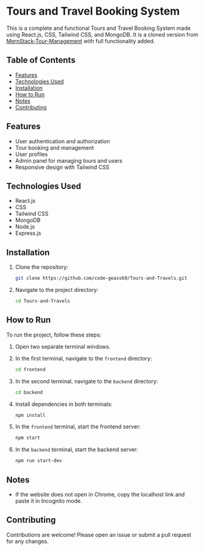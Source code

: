 # Tours and Travel Booking System

This is a complete and functional Tours and Travel Booking System made using React.js, CSS, Tailwind CSS, and MongoDB. It is a cloned version from [MernStack-Tour-Management](https://github.com/devmuhib/MernStack-Tour-Management) with full functionality added.

## Table of Contents

- [Features](#features)
- [Technologies Used](#technologies-used)
- [Installation](#installation)
- [How to Run](#how-to-run)
- [Notes](#notes)
- [Contributing](#contributing)

## Features

- User authentication and authorization
- Tour booking and management
- User profiles
- Admin panel for managing tours and users
- Responsive design with Tailwind CSS

## Technologies Used

- React.js
- CSS
- Tailwind CSS
- MongoDB
- Node.js
- Express.js

## Installation

1. Clone the repository:
    ```bash
    git clone https://github.com/code-geass69/Tours-and-Travels.git
    ```

2. Navigate to the project directory:
    ```bash
    cd Tours-and-Travels
    ```

## How to Run

To run the project, follow these steps:

1. Open two separate terminal windows.

2. In the first terminal, navigate to the `frontend` directory:
    ```bash
    cd frontend
    ```

3. In the second terminal, navigate to the `backend` directory:
    ```bash
    cd backend
    ```

4. Install dependencies in both terminals:
    ```bash
    npm install
    ```

5. In the `frontend` terminal, start the frontend server:
    ```bash
    npm start
    ```

6. In the `backend` terminal, start the backend server:
    ```bash
    npm run start-dev
    ```

## Notes

- If the website does not open in Chrome, copy the localhost link and paste it in Incognito mode.

## Contributing

Contributions are welcome! Please open an issue or submit a pull request for any changes.
